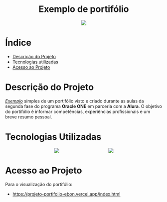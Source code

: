<h1 align="center">Exemplo de portifólio</h1>

<p align="center">
<img loading="lazy" src="http://img.shields.io/static/v1?label=STATUS&message=FINALIZADO&color=GREEN&style=for-the-badge"/>
</p>

# Índice 

* [Descrição do Projeto](#descrição-do-projeto)
* [Tecnologias utilizadas](#tecnologias-utilizadas)
* [Acesso ao Projeto](#acesso-ao-projeto)

# Descrição do Projeto
<ins>*Exemplo*</ins> simples de um portifólio visto e criado durante as aulas da segunda fase do programa **Oracle ONE** em parceria com a **Alura**. O objetivo do portifólio é informar competências, experiências profissionais e um breve resumo pessoal.

# Tecnologias Utilizadas

<div style="display: flex; justify-content: space-evenly">
<img src="https://img.shields.io/badge/CSS3-1572B6?style=flat&logo=css3&logoColor=white"/>
    
<img src="https://img.shields.io/badge/HTML5-E34F26?style=flat&logo=html5&logoColor=white"/>

</div>

# Acesso ao Projeto
Para o visualização do portifólio:

- https://projeto-portifolio-ebon.vercel.app/index.html
